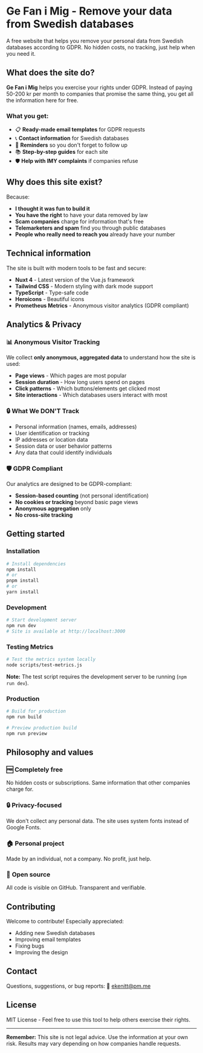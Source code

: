 # Ge Fan i Mig - Remove your data from Swedish databases

A free website that helps you remove your personal data from Swedish databases according to GDPR. No hidden costs, no tracking, just help when you need it.

## What does the site do?

**Ge Fan i Mig** helps you exercise your rights under GDPR. Instead of paying 50-200 kr per month to companies that promise the same thing, you get all the information here for free.

### What you get:

- 📋 **Ready-made email templates** for GDPR requests
- 📞 **Contact information** for Swedish databases
- 📅 **Reminders** so you don't forget to follow up
- 📚 **Step-by-step guides** for each site
- 🛡️ **Help with IMY complaints** if companies refuse

## Why does this site exist?

Because:

- **I thought it was fun to build it**
- **You have the right** to have your data removed by law
- **Scam companies** charge for information that's free
- **Telemarketers and spam** find you through public databases
- **People who really need to reach you** already have your number

## Technical information

The site is built with modern tools to be fast and secure:

- **Nuxt 4** - Latest version of the Vue.js framework
- **Tailwind CSS** - Modern styling with dark mode support
- **TypeScript** - Type-safe code
- **Heroicons** - Beautiful icons
- **Prometheus Metrics** - Anonymous visitor analytics (GDPR compliant)

## Analytics & Privacy

### 📊 **Anonymous Visitor Tracking**

We collect **only anonymous, aggregated data** to understand how the site is used:

- **Page views** - Which pages are most popular
- **Session duration** - How long users spend on pages
- **Click patterns** - Which buttons/elements get clicked most
- **Site interactions** - Which databases users interact with most

### 🔒 **What We DON'T Track**

- Personal information (names, emails, addresses)
- User identification or tracking
- IP addresses or location data
- Session data or user behavior patterns
- Any data that could identify individuals

### 🛡️ **GDPR Compliant**

Our analytics are designed to be GDPR-compliant:

- **Session-based counting** (not personal identification)
- **No cookies or tracking** beyond basic page views
- **Anonymous aggregation** only
- **No cross-site tracking**

## Getting started

### Installation

```bash
# Install dependencies
npm install
# or
pnpm install
# or
yarn install
```

### Development

```bash
# Start development server
npm run dev
# Site is available at http://localhost:3000
```

### Testing Metrics

```bash
# Test the metrics system locally
node scripts/test-metrics.js
```

**Note:** The test script requires the development server to be running (`npm run dev`).

### Production

```bash
# Build for production
npm run build

# Preview production build
npm run preview
```

## Philosophy and values

### 🆓 **Completely free**

No hidden costs or subscriptions. Same information that other companies charge for.

### 🔒 **Privacy-focused**

We don't collect any personal data. The site uses system fonts instead of Google Fonts.

### 🏠 **Personal project**

Made by an individual, not a company. No profit, just help.

### 📖 **Open source**

All code is visible on GitHub. Transparent and verifiable.

## Contributing

Welcome to contribute! Especially appreciated:

- Adding new Swedish databases
- Improving email templates
- Fixing bugs
- Improving the design

## Contact

Questions, suggestions, or bug reports:
📧 ekenitt@pm.me

## License

MIT License - Feel free to use this tool to help others exercise their rights.

---

**Remember:** This site is not legal advice. Use the information at your own risk. Results may vary depending on how companies handle requests.
